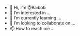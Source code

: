 - 👋 Hi, I’m @Baibob
- 👀 I’m interested in ...
- 🌱 I’m currently learning ...
- 💞️ I’m looking to collaborate on ...
- 📫 How to reach me ...

<!---
Baibob/Baibob is a ✨ special ✨ repository because its `README.md` (this file) appears on your GitHub profile.
You can click the Preview link to take a look at your changes.
--->
